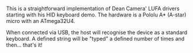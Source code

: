 This is a straightforward implementation of Dean Camera' LUFA drivers starting with his HID keyboard demo.  The hardware is a Pololu A* (A-star) micro with an ATmega32U4.

When connected via USB, the host will recognise the device as a standard keyboard.  A defined string will be "typed" a defined number of times and then... that's it!
